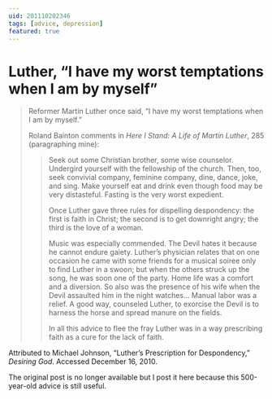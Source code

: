 ```yaml
---
uid: 201110202346
tags: [advice, depression]
featured: true
---
```


# Luther, “I have my worst temptations when I am by myself”

> Reformer Martin Luther once said, “I have my worst temptations when I am by myself.”
> 
> Roland Bainton comments in *Here I Stand: A Life of Martin Luther*, 285 (paragraphing mine):
> 
> > Seek out some Christian brother, some wise counselor. Undergird yourself with the fellowship of the church. Then, too, seek convivial company, feminine company, dine, dance, joke, and sing. Make yourself eat and drink even though food may be very distasteful. Fasting is the very worst expedient.
> > 
> > Once Luther gave three rules for dispelling despondency: the first is faith in Christ; the second is to get downright angry; the third is the love of a woman.
> > 
> > Music was especially commended. The Devil hates it because he cannot endure gaiety. Luther’s physician relates that on one occasion he came with some friends for a musical soiree only to find Luther in a swoon; but when the others struck up the song, he was soon one of the party. Home life was a comfort and a diversion. So also was the presence of his wife when the Devil assaulted him in the night watches… Manual labor was a relief. A good way, counseled Luther, to exorcise the Devil is to harness the horse and spread manure on the fields.
> > 
> > In all this advice to flee the fray Luther was in a way prescribing faith as a cure for the lack of faith.

Attributed to Michael Johnson, “Luther’s Prescription for Despondency,” *Desiring God*. Accessed December 16, 2010.

The original post is no longer available but I post it here because this 500-year-old advice is still useful.
